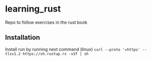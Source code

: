 # learning_rust
Repo to follow exercises in the rust book

## Installation

Install run by running next command (linux)
`curl --proto '=https' --tlsv1.2 https://sh.rustup.rs -sSf | sh`
